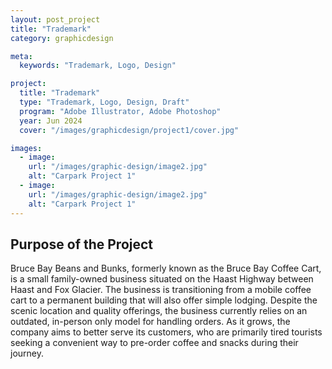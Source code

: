 ```yaml
---
layout: post_project
title: "Trademark"
category: graphicdesign

meta:
  keywords: "Trademark, Logo, Design"

project:
  title: "Trademark"
  type: "Trademark, Logo, Design, Draft"
  program: "Adobe Illustrator, Adobe Photoshop"
  year: Jun 2024
  cover: "/images/graphicdesign/project1/cover.jpg"

images:
  - image:
    url: "/images/graphic-design/image2.jpg"
    alt: "Carpark Project 1"
  - image:
    url: "/images/graphic-design/image2.jpg"
    alt: "Carpark Project 1"
---
```

<h2>Purpose of the Project</h2>
<p>Bruce Bay Beans and Bunks, formerly known as the Bruce Bay Coffee Cart, is a small family-owned business situated on the Haast Highway between Haast and Fox Glacier. The business is transitioning from a mobile coffee cart to a permanent building that will also offer simple lodging. Despite the scenic location and quality offerings, the business currently relies on an outdated, in-person only model for handling orders. As it grows, the company aims to better serve its customers, who are primarily tired tourists seeking a convenient way to pre-order coffee and snacks during their journey.</p>